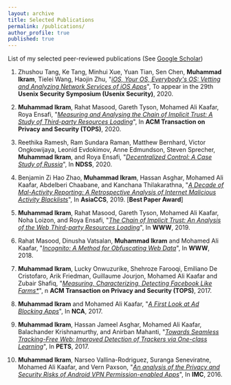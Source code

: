 ```yaml
---
layout: archive
title: Selected Publications
permalink: /publications/
author_profile: true
published: true
---
```


List of my selected peer-reviewed publications (See [Google Scholar](https://scholar.google.com.au/citations?user=vkSaUFwAAAAJ&hl=en))


1.  Zhushou Tang, Ke Tang, Minhui Xue, Yuan Tian, Sen Chen, **Muhammad Ikram**, Tielei Wang, Haojin Zhu, "*[iOS, Your OS, Everybody's OS: Vetting and Analyzing Network Services of iOS Apps](/files/iOS_Apps_Aulnerabilities_Analysis_Ikram.pdf)*", To appear in the 29th **Usenix Security Symposium (Usenix Security)**, 2020.

2.  **Muhammad Ikram**, Rahat Masood, Gareth Tyson, Mohamed Ali Kaafar, Roya Ensafi, "*[Measuring and Analysing the Chain of Implicit Trust: A Study of Third-party Resources Loading](/files/ik_wot_tops_2020.pdf)*", In **ACM Transaction on Privacy and Security (TOPS)**, 2020.

3.  Reethika Ramesh, Ram Sundara Raman, Matthew Bernhard, Victor Ongkowijaya, Leonid Evdokimov, Anne Edmundson, Steven Sprecher, **Muhammad Ikram**, and Roya Ensafi, "*[Decentralized Control: A Case Study of Russia](/files/ndss20-decentralized-control.pdf)*", In **NDSS**, 2020.

4.  Benjamin Zi Hao Zhao, **Muhammad Ikram**, Hassan Asghar, Mohamed Ali Kaafar, Abdelberi Chaabane, and Kanchana Thilakarathna, "*[A Decade of Mal-Activity Reporting: A Retrospective Analysis of Internet Malicious Activity Blacklists](/files/asiaccs_malwareanalysis.pdf)*", In **AsiaCCS**, 2019.  [**Best Paper Award**]

5.  **Muhammad Ikram**, Rahat Masood, Gareth Tyson, Mohamed Ali Kaafar, Noha Loizon, and Roya Ensafi, "*[The Chain of Implicit Trust: An Analysis of the Web Third-party Resources Loading](/files/ikram_www2019_cr.pdf)*", In **WWW**, 2019.

6.  Rahat Masood, Dinusha Vatsalan, **Muhammad Ikram** and Mohamed Ali Kaafar, "*[Incognito: A Method for Obfuscating Web Data](/files/Incognito-Ikram-WWW18.pdf)*", In **WWW**, 2018.

7.  **Muhammad Ikram**, Lucky Onwuzurike, Shehroze Farooqi, Emiliano De Cristofaro, Arik Friedman, Guillaume Jourjon, Mohamed Ali Kaafar and Zubair Shafiq, "*[Measuring, Characterizing, Detecting Facebook Like Farms*](files/fb_fraud_detection.pdf)*", n **ACM Transaction on Privacy and Security (TOPS)**, 2017.

8.  **Muhammad Ikram** and Mohamed Ali Kaafar, "*[A First Look at Ad Blocking Apps](/files/ikram_mpptools_nca.pdf)*", In **NCA**, 2017. 

9.  **Muhammad Ikram**, Hassan Jameel Asghar, Mohamed Ali Kaafar, Balachander Krishnamurthy, and Anirban Mahanti, "*[Towards Seamless Tracking-Free Web: Improved Detection of Trackers via One-class Learning](/files/pets_tracking.pdf)*", In **PETS**, 2017.

10. **Muhammad Ikram**, Narseo Vallina-Rodriguez, Suranga Seneviratne, Mohamed Ali Kaafar, and Vern Paxson, "*[An analysis of the Privacy and Security Risks of Android VPN Permission-enabled Apps](/files/imc_vpn.pdf)*", In **IMC**, 2016. 